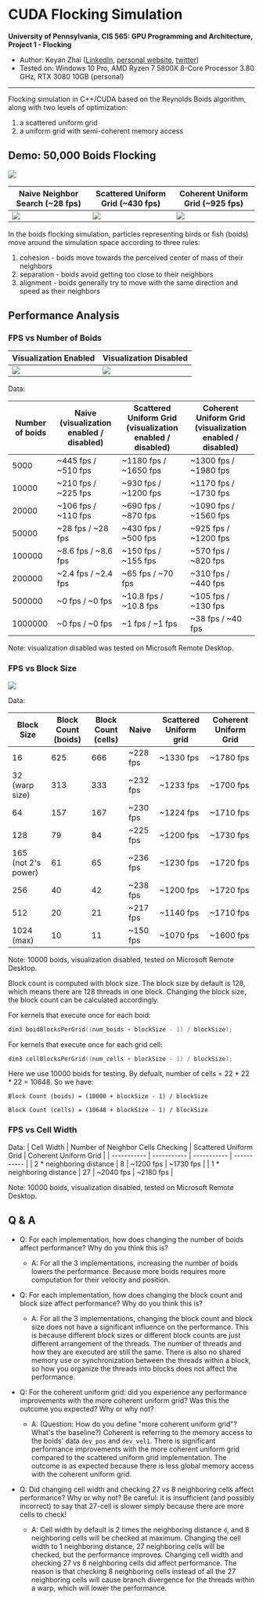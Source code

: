 # CUDA Flocking Simulation

**University of Pennsylvania, CIS 565: GPU Programming and Architecture,
Project 1 - Flocking**

* Author: Keyan Zhai ([LinkedIn](https://www.linkedin.com/in/keyanzhai), [personal website](https://keyanzhai.github.io/), [twitter](https://twitter.com/KeyanZhai31533))
* Tested on: Windows 10 Pro, AMD Ryzen 7 5800X 8-Core Processor 3.80 GHz, RTX 3080 10GB (personal)

---

Flocking simulation in C++/CUDA based on the Reynolds Boids algorithm, along with two levels of
optimization: 
1. a scattered uniform grid 
2. a uniform grid with semi-coherent memory access

## Demo: 50,000 Boids Flocking

![](images/boids.png)

| Naive Neighbor Search (~28 fps) | Scattered Uniform Grid (~430 fps) | Coherent Uniform Grid (~925 fps) |
| --- | --- | --- |
| ![](images/naive.gif) | ![](images/scattered.gif) | ![](images/coherent.gif) |

In the boids flocking simulation, particles representing birds or fish
(boids) move around the simulation space according to three rules:

1. cohesion - boids move towards the perceived center of mass of their neighbors
2. separation - boids avoid getting too close to their neighbors
3. alignment - boids generally try to move with the same direction and speed as
their neighbors

## Performance Analysis

### FPS vs Number of Boids

| Visualization Enabled | Visualization Disabled |
| --------------------- | ---------------------- |
| ![](images/FPSvsBoids1.png) | ![](images/FPSvsBoids2.png) |

Data:

| Number of boids | Naive (visualization enabled / disabled)| Scattered Uniform Grid (visualization enabled / disabled) | Coherent Uniform Grid (visualization enabled / disabled) | 
| ----------- | ----------- | ----------- | ----------- |
| 5000    | ~445 fps / ~510 fps  |  ~1180 fps / ~1650 fps  |   ~1300 fps / ~1980 fps    |
| 10000   | ~210 fps / ~225 fps  | ~930 fps / ~1200 fps  | ~1170 fps / ~1730 fps    |
| 20000   | ~106 fps / ~110 fps  | ~690 fps / ~870 fps   | ~1090 fps / ~1560 fps    |
| 50000   | ~28 fps / ~28 fps  | ~430 fps / ~500 fps  | ~925 fps / ~1200 fps    | 
| 100000  | ~8.6 fps / ~8.6 fps  | ~150 fps / ~155 fps   |  ~570 fps / ~820 fps     |
| 200000  | ~2.4 fps / ~2.4 fps   | ~65 fps / ~70 fps  | ~310 fps / ~440 fps     |
| 500000  | ~0 fps / ~0 fps   | ~10.8 fps / ~10.8 fps  | ~105 fps / ~130 fps     |
| 1000000 | ~0 fps / ~0 fps   | ~1 fps / ~1 fps  | ~38 fps / ~40 fps    |

Note: visualization disabled was tested on Microsoft Remote Desktop.

### FPS vs Block Size

![](images/FPSvsBLockSize.png)

Data:

| Block Size | Block Count (boids) | Block Count (cells) | Naive | Scattered Uniform grid | Coherent Uniform Grid | 
| ----------- | ----------- | ----------- | ----------- | --- | --- |
| 16 | 625 |  666   |  ~228 fps   | ~1330 fps  |   ~1780 fps |
| 32 (warp size) | 313 | 333 | ~232  fps  | ~1233 fps  |  ~1700 fps    |
| 64 | 157 | 167 | ~230  fps  | ~1224 fps  | ~1710 fps    |
| 128 | 79 | 84  |  ~225 fps  |  ~1200 fps  |   ~1730 fps    |
| 165 (not 2's power) | 61 | 65 | ~236 fps  | ~1230 fps  | ~1720 fps |
| 256 | 40 | 42 | ~238 fps  | ~1200 fps  | ~1720 fps    | 
| 512  | 20 | 21 | ~217 fps  |  ~1140 fps | ~1710 fps |
| 1024 (max) | 10 | 11 | ~150 fps | ~1070 fps | ~1600 fps | 

Note: 10000 boids, visualization disabled, tested on Microsoft Remote Desktop.

Block count is computed with block size. The block size by default is 128, which means there are 128 threads in one block. Changing the block size, the block count can be calculated accordingly. 

For kernels that execute once for each boid:
```C++
dim3 boidBlocksPerGrid((num_boids + blockSize - 1) / blockSize);
```

For kernels that execute once for each grid cell:
```C++
dim3 cellBlocksPerGrid((num_cells + blockSize - 1) / blockSize);
```

Here we use 10000 boids for testing. By defualt, number of cells = 22 * 22 * 22 = 10648. So we have:

```
Block Count (boids) = (10000 + blockSize - 1) / blockSize
```

```
Block Count (cells) = (10648 + blockSize - 1) / blockSize
```

### FPS vs Cell Width

Data: 
| Cell Width | Number of Neighbor Cells Checking | Scattered Uniform Grid | Coherent Uniform Grid | 
| ----------- | ----------- | ----------- | ----------- |
| 2 * neighboring distance   | 8 |  ~1200 fps  |   ~1730 fps    |
| 1 * neighboring distance   | 27 |  ~2040 fps  | ~2180 fps    |

Note: 10000 boids, visualization disabled, tested on Microsoft Remote Desktop.

## Q & A

* Q: For each implementation, how does changing the number of boids affect performance? Why do you think this is?
  * A: For all the 3 implementations, increasing the number of boids lowers the performance. Because more boids requires more computation for their velocity and position.

* Q: For each implementation, how does changing the block count and block size affect performance? Why do you think this is?

  * A: For all the 3 implementations, changing the block count and block size does not have a significant influence on the performance. This is because different block sizes or different block counts are just different arrangement of the threads. The number of threads and how they are executed are still the same. There is also no shared memory use or synchronization between the threads within a block, so how you organize the threads into blocks does not affect the performance.


* Q: For the coherent uniform grid: did you experience any performance improvements with the more coherent uniform grid? Was this the outcome you expected? Why or why not?
  * A: (Question: How do you define "more coherent uniform grid"? What's the baseline?) Coherent is referring to the memory access to the boids' data `dev_pos` and `dev_vel1`. There is significant performance improvements with the more coherent uniform grid compared to the scattered uniform grid implementation. The outcome is as expected because there is less global memory access with the coherent uniform grid.


* Q: Did changing cell width and checking 27 vs 8 neighboring cells affect performance? Why or why not? Be careful: it is insufficient (and possibly incorrect) to say that 27-cell is slower simply because there are more cells to check!
  * A: Cell width by default is 2 times the neighboring distance `d`, and 8 neighboring cells will be checked at maximum. Changing the cell width to 1 neighboring distance, 27 neighboring cells will be checked, but the performance improves.
  Changing cell width and checking 27 vs 8 neighboring cells did affect performance. The reason is that checking 8 neighboring cells instead of all the 27 neighboring cells will cause branch divergence for the threads within a warp, which will lower the performance.
